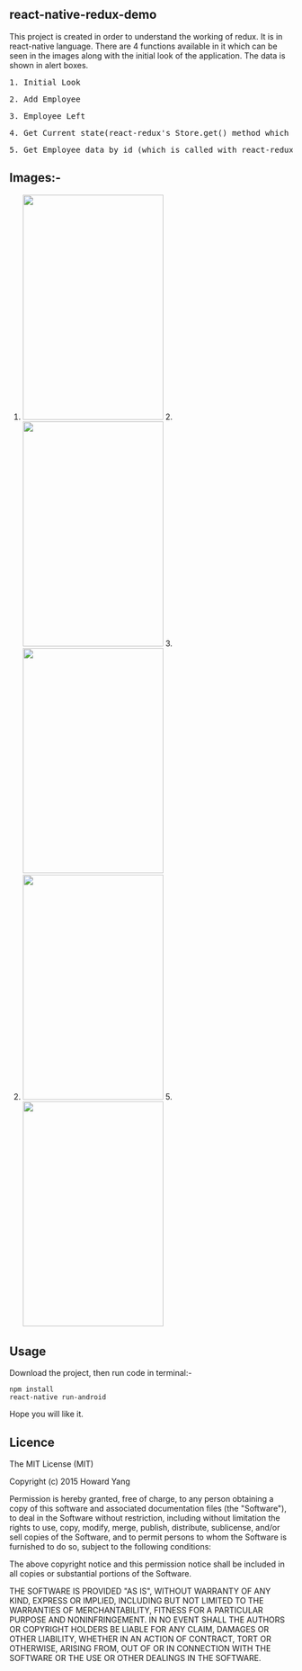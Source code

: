 ## react-native-redux-demo

This project is created in order to understand the working of redux.
It is in react-native language.
There are 4 functions available in it which can be seen in the images along with the initial look of the application.
The data is shown in alert boxes.

<pre>1. Initial Look</pre>
<pre>2. Add Employee</pre>
<pre>3. Employee Left </pre>
<pre>4. Get Current state(react-redux's Store.get() method which tells the data stored in state.)</pre>
<pre>5. Get Employee data by id (which is called with react-redux's mapStateToProps method  )</pre>

## Images:-

1. <img width=250px height=400px src ="https://user-images.githubusercontent.com/49477268/58936457-68ce4d80-878d-11e9-97b3-6dc2660d6dec.png"/>   2. <img width=250px height=400px src ="https://user-images.githubusercontent.com/49477268/58936464-6e2b9800-878d-11e9-8b87-d43f5e56d08a.png"/>   3. <img width=250px height=400px src ="https://user-images.githubusercontent.com/49477268/58936465-708df200-878d-11e9-9971-04599b49c0b2.png"/> 
4. <img width=250px height=400px src ="https://user-images.githubusercontent.com/49477268/58936479-75eb3c80-878d-11e9-82f0-38612c3ebc27.png"/> 5. <img width=250px height=400px src ="https://user-images.githubusercontent.com/49477268/58936476-74217900-878d-11e9-9ff0-704a8af93c86.png"/>



## Usage

Download the project, then run code in terminal:-

```
npm install
react-native run-android
```

Hope you will like it.

## Licence
The MIT License (MIT)

Copyright (c) 2015 Howard Yang

Permission is hereby granted, free of charge, to any person obtaining a copy
of this software and associated documentation files (the "Software"), to deal
in the Software without restriction, including without limitation the rights
to use, copy, modify, merge, publish, distribute, sublicense, and/or sell
copies of the Software, and to permit persons to whom the Software is
furnished to do so, subject to the following conditions:

The above copyright notice and this permission notice shall be included in all
copies or substantial portions of the Software.

THE SOFTWARE IS PROVIDED "AS IS", WITHOUT WARRANTY OF ANY KIND, EXPRESS OR
IMPLIED, INCLUDING BUT NOT LIMITED TO THE WARRANTIES OF MERCHANTABILITY,
FITNESS FOR A PARTICULAR PURPOSE AND NONINFRINGEMENT. IN NO EVENT SHALL THE
AUTHORS OR COPYRIGHT HOLDERS BE LIABLE FOR ANY CLAIM, DAMAGES OR OTHER
LIABILITY, WHETHER IN AN ACTION OF CONTRACT, TORT OR OTHERWISE, ARISING FROM,
OUT OF OR IN CONNECTION WITH THE SOFTWARE OR THE USE OR OTHER DEALINGS IN THE
SOFTWARE.


